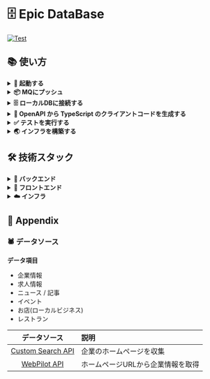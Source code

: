 # 🗄️ Epic DataBase

<a href="https://github.com/gtaiyou24/epic-database/actions/workflows/test.yml" target="_blank">
  <img src="https://github.com/gtaiyou24/epic-database/actions/workflows/test.yml/badge.svg" alt="Test">
</a>

## 📚 使い方
<details><summary><b>🏃 起動する</b></summary>

```bash
docker-compose up --build
```

</details>

<details><summary><b>📦 MQにプッシュ</b></summary>

**Local**
```bash
# パイプラインを繋げて実行する
echo '{"publisher_name": "scheduler", "event_type": "DownloadgBizINFO.1"}' | \
base64 | \
xargs -I {} curl -XPOST "http://localhost:8001/" -H "Content-Type: application/json" -d '{"message": {"data": "{}"}}'


# 1行で実行する
curl -XPOST "http://localhost:8001/" -H "Content-Type: application/json" -d '{
  "message": {
    "data": "'"$(echo '{"publisher_name": "scheduler", "event_type": "DownloadgBizINFO.1"}' | base64)"'"
  }
}'
```

**GCP**
```bash
gcloud pubsub topics publish subscriber-topic --message "{\"publisher_name\": \"api-gateway\", \"event_type\": \"health_check\", \"greeting\": \"こんにちは\"}"
```

</details>

<details><summary><b>🗄️ ローカルDBに接続する</b></summary>

|   データベース   | 接続コマンド                                                                                   |
|:----------:|:-----------------------------------------------------------------------------------------|
|   Redis    | `redis-cli -p 6379`                                                                      | 
|   MySQL    | <pre>mysql -h 127.0.0.1 -P 3306 -u user -p <br /># Enter password: pass</pre>            |
| PostgreSQL | <pre>psql -h 127.0.0.1 -p 5432 -U user -d epicdatabase<br /># Enter password: pass</pre> |

</details>

<details><summary><b>🔌 OpenAPI から TypeScript のクライアントコードを生成する</b></summary>

```bash
cd frontend
npm run generate-client
```

利用しているパッケージは「[openapi-typescript | OpenAPI TypeScript](https://openapi-ts.pages.dev/introduction)」です。

</details>

<details><summary><b>✅ テストを実行する</b></summary>

バックエンド(FastAPI)のテストを実行する場合は、下記のコマンドを実行してください。
```bash
# テスト実行に必要なライブラリをインストール
pip install -r backend/test/requirements.txt

# テストを実行
pytest -v ./backend/test
```

</details>

<details><summary><b>🌏 インフラを構築する</b></summary>

事前に [Google Cloud のコンソール画面](https://console.cloud.google.com/welcome) にてプロジェクトを作成してください。プロジェクトを作成したら、以下の作業を行なってください。

- `infrastructure/terraform/gcp/environments/production/terraform.tfvars` に情報を記載してください。
- [お支払い画面](https://console.cloud.google.com/billing/linkedaccount) にて請求先アカウントをリンクしてください。

システムを構築するにあたり、ローカル PC にて Google 認証を完了させてください。
```bash
# Google Cloud SDK と Google アカウントを連携させる
gcloud auth login

# プロジェクトを確認
gcloud projects list

# プロジェクトを変更する
gcloud config set project {PROJECT_ID}
```

最後に Terraform を実行し、システムを構築してください。
```bash
# 適切な環境フォルダを選択してください
cd ./infrastructure/terraform/gcp/environments/production

terraform init  # 初めて実行する場合のみ初期化する
terraform plan  # 定義内容のチェック

terraform apply -auto-approve  # インフラを構築
```

システムを削除する場合は以下のコマンドを実行してください。
```bash
terraform destroy
```

</details>

## 🛠️ 技術スタック
<details><summary><b>🔨 バックエンド</b></summary>

- ⚙️ 開発言語: Python 3.12
- ⚡️ フレームワーク: [FastAPI](https://fastapi.tiangolo.com/)
- ✍️ 設計手法: [DDD(ドメイン駆動設計)](https://amzn.to/4gjk6AQ)
- 🧰 ライブラリ:
  - 💾 [SQLAlchemy](https://www.sqlalchemy.org/) : Python SQL DataBase interactions (ORM).
  - ✅ [PyTest](https://docs.pytest.org/en/stable/) : Python test.
  - 🔈️ [slf4py](https://pypi.org/project/slf4py/) : Logging.
  - 🔀 [di4injector](https://pypi.org/project/di4injector/) : DI injection.
- 💾️ DB: MySQL / Redis
- 🔌 クライアント連携: RESTful API
- 🚀 CI: [GitHub Actions](https://docs.github.com/ja/actions)
- 📃 Doc: Markdown / [Mermaid](https://mermaid.js.org/)

</details>

<details><summary><b>🔧 フロントエンド</b></summary>

- ⚙️ 開発言語: TypeScript
- ⚡️ フレームワーク: [Next.js 14 App Router](https://nextjs.org/docs)
- 🧰 ライブラリ:
  - 🔐 [Auth.js(NextAuth.js V5)](https://authjs.dev/)
- 🎨 CSS: [Tailwind](https://tailwindcss.com/) / [shadcn/ui](https://ui.shadcn.com/) / [Headless UI](https://headlessui.com/)
- 🚀 CI: [GitHub Actions](https://docs.github.com/ja/actions)

</details>

<details><summary><b>☁️ インフラ</b></summary>

- ☁️ クラウドサービス:
  - Compute: GCP Cloud Run
  - DB: [Neon](https://neon.tech/) / [Upstash](https://upstash.com/)
- 🌍️ IaC: [Terraform](https://www.terraform.io/)
- 🐋 DevOps: [Docker Compose](https://www.docker.com)
- 🚨 エラー/ログ監視ツール: [Sentry](https://sentry.io/welcome/) / [New Relic](https://newrelic.com/jp)
- 📧 メールサービス: Gmail / SendGrid

</details>

## 🔗 Appendix
### 🕷️ データソース

**データ項目**

 - 企業情報
 - 求人情報
 - ニュース / 記事
 - イベント
 - お店(ローカルビジネス)
 - レストラン

| データソース | 説明                 |
|:----------:|:-------------------|
| [Custom Search API](https://console.cloud.google.com/apis/library/customsearch.googleapis.com?hl=ja&pli=1&project=mento-staging2) | 企業のホームページを収集       |
| [WebPilot API](https://www.webpilot.ai/contact/) | ホームページURLから企業情報を取得 |
